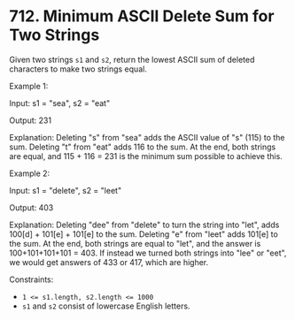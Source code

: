 # 712. Minimum ASCII Delete Sum for Two Strings

Given two strings `s1` and `s2`, return the lowest ASCII sum of deleted characters to make two strings equal.

Example 1:

Input: s1 = "sea", s2 = "eat"

Output: 231

Explanation: Deleting "s" from "sea" adds the ASCII value of "s" (115) to the sum.
Deleting "t" from "eat" adds 116 to the sum.
At the end, both strings are equal, and 115 + 116 = 231 is the minimum sum possible to achieve this.

Example 2:

Input: s1 = "delete", s2 = "leet"

Output: 403

Explanation: Deleting "dee" from "delete" to turn the string into "let",
adds 100[d] + 101[e] + 101[e] to the sum.
Deleting "e" from "leet" adds 101[e] to the sum.
At the end, both strings are equal to "let", and the answer is 100+101+101+101 = 403.
If instead we turned both strings into "lee" or "eet", we would get answers of 433 or 417, which are higher.

Constraints:

- `1 <= s1.length, s2.length <= 1000`
- `s1` and `s2` consist of lowercase English letters.